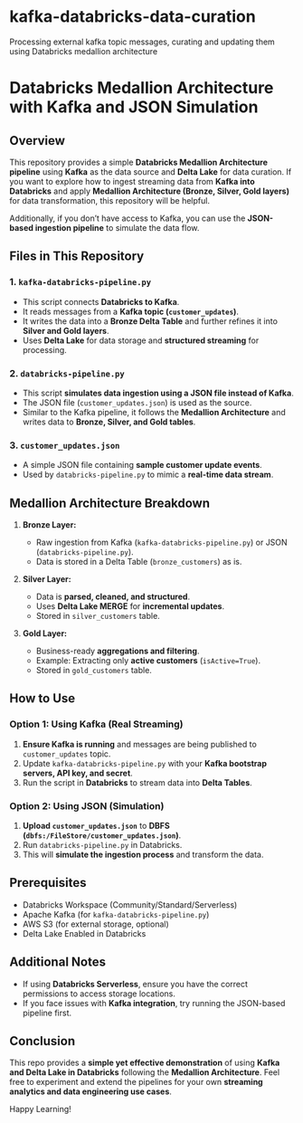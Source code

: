 # kafka-databricks-data-curation
Processing external kafka topic messages, curating and updating them using Databricks medallion architecture


# Databricks Medallion Architecture with Kafka and JSON Simulation

## Overview

This repository provides a simple **Databricks Medallion Architecture pipeline** using **Kafka** as the data source and **Delta Lake** for data curation. If you want to explore how to ingest streaming data from **Kafka into Databricks** and apply **Medallion Architecture (Bronze, Silver, Gold layers)** for data transformation, this repository will be helpful.

Additionally, if you don’t have access to Kafka, you can use the **JSON-based ingestion pipeline** to simulate the data flow.

## Files in This Repository

### 1. `kafka-databricks-pipeline.py`
- This script connects **Databricks to Kafka**.
- It reads messages from a **Kafka topic (`customer_updates`)**.
- It writes the data into a **Bronze Delta Table** and further refines it into **Silver and Gold layers**.
- Uses **Delta Lake** for data storage and **structured streaming** for processing.

### 2. `databricks-pipeline.py`
- This script **simulates data ingestion using a JSON file instead of Kafka**.
- The JSON file (`customer_updates.json`) is used as the source.
- Similar to the Kafka pipeline, it follows the **Medallion Architecture** and writes data to **Bronze, Silver, and Gold tables**.

### 3. `customer_updates.json`
- A simple JSON file containing **sample customer update events**.
- Used by `databricks-pipeline.py` to mimic a **real-time data stream**.

## Medallion Architecture Breakdown

1. **Bronze Layer:**  
   - Raw ingestion from Kafka (`kafka-databricks-pipeline.py`) or JSON (`databricks-pipeline.py`).
   - Data is stored in a Delta Table (`bronze_customers`) as is.

2. **Silver Layer:**  
   - Data is **parsed, cleaned, and structured**.
   - Uses **Delta Lake MERGE** for **incremental updates**.
   - Stored in `silver_customers` table.

3. **Gold Layer:**  
   - Business-ready **aggregations and filtering**.
   - Example: Extracting only **active customers** (`isActive=True`).
   - Stored in `gold_customers` table.

## How to Use

### **Option 1: Using Kafka (Real Streaming)**
1. **Ensure Kafka is running** and messages are being published to `customer_updates` topic.
2. Update `kafka-databricks-pipeline.py` with your **Kafka bootstrap servers, API key, and secret**.
3. Run the script in **Databricks** to stream data into **Delta Tables**.

### **Option 2: Using JSON (Simulation)**
1. **Upload `customer_updates.json`** to **DBFS (`dbfs:/FileStore/customer_updates.json`)**.
2. Run `databricks-pipeline.py` in Databricks.
3. This will **simulate the ingestion process** and transform the data.

## Prerequisites
- Databricks Workspace (Community/Standard/Serverless)
- Apache Kafka (for `kafka-databricks-pipeline.py`)
- AWS S3 (for external storage, optional)
- Delta Lake Enabled in Databricks

## Additional Notes
- If using **Databricks Serverless**, ensure you have the correct permissions to access storage locations.
- If you face issues with **Kafka integration**, try running the JSON-based pipeline first.

## Conclusion
This repo provides a **simple yet effective demonstration** of using **Kafka and Delta Lake in Databricks** following the **Medallion Architecture**. Feel free to experiment and extend the pipelines for your own **streaming analytics and data engineering use cases**.

Happy Learning! 
